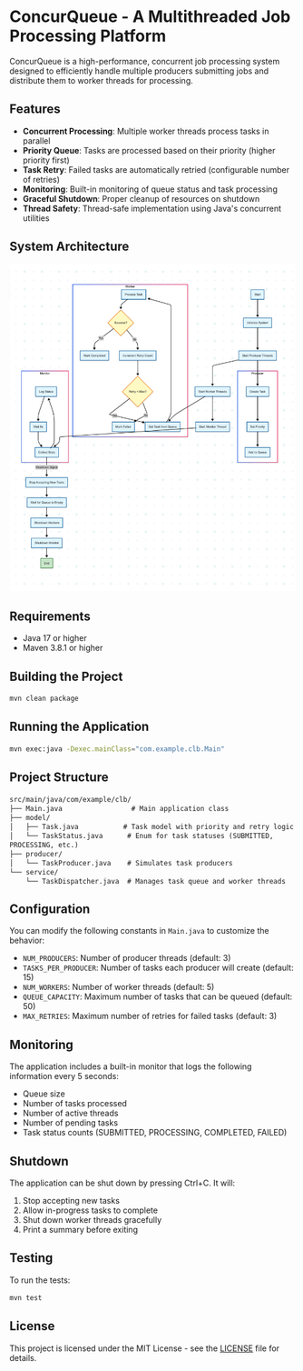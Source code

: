 # ConcurQueue - A Multithreaded Job Processing Platform

ConcurQueue is a high-performance, concurrent job processing system designed to efficiently handle multiple producers submitting jobs and distribute them to worker threads for processing.

## Features

- **Concurrent Processing**: Multiple worker threads process tasks in parallel
- **Priority Queue**: Tasks are processed based on their priority (higher priority first)
- **Task Retry**: Failed tasks are automatically retried (configurable number of retries)
- **Monitoring**: Built-in monitoring of queue status and task processing
- **Graceful Shutdown**: Proper cleanup of resources on shutdown
- **Thread Safety**: Thread-safe implementation using Java's concurrent utilities


## System Architecture

![img_1.png](img_1.png)

## Requirements

- Java 17 or higher
- Maven 3.8.1 or higher

## Building the Project

```bash
mvn clean package
```

## Running the Application

```bash
mvn exec:java -Dexec.mainClass="com.example.clb.Main"
```

## Project Structure

```
src/main/java/com/example/clb/
├── Main.java                 # Main application class
├── model/
│   ├── Task.java           # Task model with priority and retry logic
│   └── TaskStatus.java      # Enum for task statuses (SUBMITTED, PROCESSING, etc.)
├── producer/
│   └── TaskProducer.java    # Simulates task producers
└── service/
    └── TaskDispatcher.java  # Manages task queue and worker threads
```

## Configuration

You can modify the following constants in `Main.java` to customize the behavior:

- `NUM_PRODUCERS`: Number of producer threads (default: 3)
- `TASKS_PER_PRODUCER`: Number of tasks each producer will create (default: 15)
- `NUM_WORKERS`: Number of worker threads (default: 5)
- `QUEUE_CAPACITY`: Maximum number of tasks that can be queued (default: 50)
- `MAX_RETRIES`: Maximum number of retries for failed tasks (default: 3)

## Monitoring

The application includes a built-in monitor that logs the following information every 5 seconds:

- Queue size
- Number of tasks processed
- Number of active threads
- Number of pending tasks
- Task status counts (SUBMITTED, PROCESSING, COMPLETED, FAILED)

## Shutdown

The application can be shut down by pressing Ctrl+C. It will:

1. Stop accepting new tasks
2. Allow in-progress tasks to complete
3. Shut down worker threads gracefully
4. Print a summary before exiting

## Testing

To run the tests:

```bash
mvn test
```

## License

This project is licensed under the MIT License - see the [LICENSE](LICENSE) file for details.
